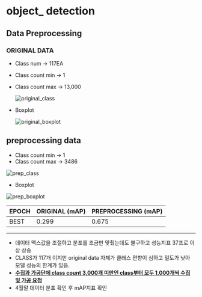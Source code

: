 # object_ detection

## Data Preprocessing

### ORIGINAL DATA

- Class num -> 117EA

- Class count min -> 1

- Class count max -> 13,000

    ![original_class](C:\Users\combus-rnd\geostory_yolov5\plots\original_class.png)

- Boxplot

  ![original_boxplot](C:\Users\combus-rnd\geostory_yolov5\plots\original_boxplot.png)



## preprocessing data

- Class count min -> 1
- Class count max -> 3486

![prep_class](C:\Users\combus-rnd\geostory_yolov5\plots\prep_class.png)

- Boxplot

![prep_boxplot](C:\Users\combus-rnd\geostory_yolov5\plots\prep_boxplot.png)

| EPOCH | ORIGINAL (mAP) | PREPROCESSING (mAP) |
| ----- | -------------- | ------------------- |
| BEST  | 0.299          | 0.675               |

---

- 데이터 맥스값을 조절하고 분포를 조금만 맞췄는데도 불구하고 성능지표 37프로 이상 상승
- CLASS가 117개 이지만 original data 자체가 클래스 편향이 심하고 밀도가 낮아 모델 성능의 한계가 있음. 
- **<u>수집과 가공단에 class count 3,000개 미만인 class부터 모두 1,000개씩 수집 및 가공 요청</u>**
- 4월말 데이터 분포 확인 후 mAP지표 확인